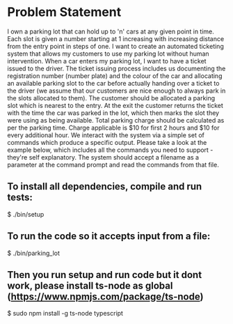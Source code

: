 # Problem Statement
I own a parking lot that can hold up to 'n' cars at any given point in time. Each slot is given a number starting at 1 increasing with increasing distance from the entry point in steps of one. I want to create an automated ticketing system that allows my customers to use my parking lot without human intervention.
When a car enters my parking lot, I want to have a ticket issued to the driver. The ticket issuing process includes us documenting the registration number (number plate) and the colour of the car and allocating an available parking slot to the car before actually handing over a ticket to the driver (we assume that our customers are nice enough to always park in the slots allocated to them). The customer should be allocated a parking slot which is nearest to the entry. At the exit the customer returns the ticket with the time the car was parked in the lot, which then marks the slot they were using as being available. Total parking charge should be calculated as per the parking time. Charge applicable is $10 for first 2 hours and $10 for every additional hour.
We interact with the system via a simple set of commands which produce a specific output. Please take a look at the example below, which includes all the commands
you need to support - they're self explanatory. The system should accept a filename as a parameter at the command prompt and read the commands from that file.

## To install all dependencies, compile and run tests:
$ ./bin/setup

## To run the code so it accepts input from a file:
$ ./bin/parking_lot

## Then you run setup and run code but it dont work, please install ts-node as global (https://www.npmjs.com/package/ts-node)
$ sudo npm install -g ts-node typescript